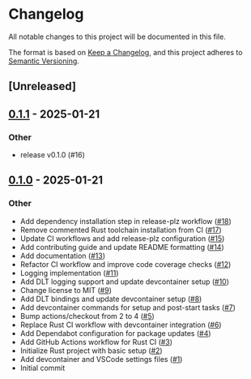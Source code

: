 # Changelog

All notable changes to this project will be documented in this file.

The format is based on [Keep a Changelog](https://keepachangelog.com/en/1.0.0/),
and this project adheres to [Semantic Versioning](https://semver.org/spec/v2.0.0.html).

## [Unreleased]

## [0.1.1](https://github.com/rusty-projects/dlt_log-rs/compare/v0.1.0...v0.1.1) - 2025-01-21

### Other

- release v0.1.0 (#16)

## [0.1.0](https://github.com/rusty-projects/dlt_log-rs/releases/tag/v0.1.0) - 2025-01-21

### Other

- Add dependency installation step in release-plz workflow ([#18](https://github.com/rusty-projects/dlt_log-rs/pull/18))
- Remove commented Rust toolchain installation from CI ([#17](https://github.com/rusty-projects/dlt_log-rs/pull/17))
- Update CI workflows and add release-plz configuration ([#15](https://github.com/rusty-projects/dlt_log-rs/pull/15))
- Add contributing guide and update README formatting ([#14](https://github.com/rusty-projects/dlt_log-rs/pull/14))
- Add documentation ([#13](https://github.com/rusty-projects/dlt_log-rs/pull/13))
- Refactor CI workflow and improve code coverage checks ([#12](https://github.com/rusty-projects/dlt_log-rs/pull/12))
- Logging implementation ([#11](https://github.com/rusty-projects/dlt_log-rs/pull/11))
- Add DLT logging support and update devcontainer setup ([#10](https://github.com/rusty-projects/dlt_log-rs/pull/10))
- Change license to MIT ([#9](https://github.com/rusty-projects/dlt_log-rs/pull/9))
- Add DLT bindings and update devcontainer setup ([#8](https://github.com/rusty-projects/dlt_log-rs/pull/8))
- Add devcontainer commands for setup and post-start tasks ([#7](https://github.com/rusty-projects/dlt_log-rs/pull/7))
- Bump actions/checkout from 2 to 4 ([#5](https://github.com/rusty-projects/dlt_log-rs/pull/5))
- Replace Rust CI workflow with devcontainer integration ([#6](https://github.com/rusty-projects/dlt_log-rs/pull/6))
- Add Dependabot configuration for package updates ([#4](https://github.com/rusty-projects/dlt_log-rs/pull/4))
- Add GitHub Actions workflow for Rust CI ([#3](https://github.com/rusty-projects/dlt_log-rs/pull/3))
- Initialize Rust project with basic setup ([#2](https://github.com/rusty-projects/dlt_log-rs/pull/2))
- Add devcontainer and VSCode settings files ([#1](https://github.com/rusty-projects/dlt_log-rs/pull/1))
- Initial commit
